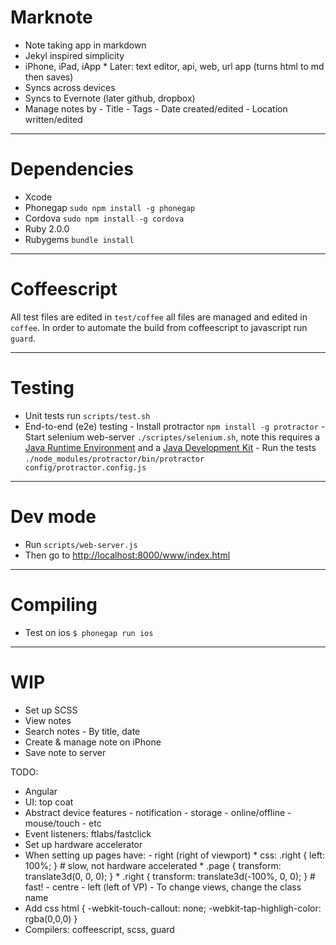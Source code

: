 # Marknote

* Note taking app in markdown
* Jekyl inspired simplicity
* iPhone, iPad, iApp
		* Later: text editor, api, web, url app (turns html to md then saves)
* Syncs across devices
* Syncs to Evernote (later github, dropbox)
* Manage notes by
		- Title
		- Tags
		- Date created/edited
		- Location written/edited

***

# Dependencies

* Xcode
* Phonegap `sudo npm install -g phonegap`
* Cordova `sudo npm install -g cordova`
* Ruby 2.0.0
* Rubygems `bundle install`

***

# Coffeescript

All test files are edited in `test/coffee` all files are managed and edited in `coffee`. In order to automate the build from coffeescript to javascript run `guard`.

***

# Testing

* Unit tests run `scripts/test.sh`
* End-to-end (e2e) testing
		- Install protractor `npm install -g protractor`
		- Start selenium web-server `./scriptes/selenium.sh`, note this requires a [Java Runtime Environment](http://www.oracle.com/technetwork/java/javase/downloads/jre7-downloads-1880261.html) and a [Java Development Kit](http://www.oracle.com/technetwork/java/javase/downloads/jdk7-downloads-1880260.html)
		- Run the tests `./node_modules/protractor/bin/protractor config/protractor.config.js`

<!-- * For end-to-end tests, start the server `scripts/web-server.js` and run `scripts/e2e-test.sh`, then visit [http://localhost:8000/test/e2e/runner.html](http://localhost:8000/test/e2e/runner.html) -->

***

# Dev mode

* Run `scripts/web-server.js`
* Then go to [http://localhost:8000/www/index.html](http://localhost:8000/www/index.html)

***

# Compiling

* Test on ios `$ phonegap run ios`

***

# WIP

* Set up SCSS
* View notes
* Search notes
		- By title, date
* Create & manage note on iPhone
* Save note to server

TODO:

* Angular
* UI: top coat
* Abstract device features
		- notification
		- storage
		- online/offline
		- mouse/touch
		- etc
* Event listeners: ftlabs/fastclick
* Set up hardware accelerator
* When setting up pages have:
		- right (right of viewport)
				* css: .right { left: 100%; } # slow, not hardware accelerated
				* .page { transform: translate3d(0, 0, 0); }
				* .right { transform: translate3d(-100%, 0, 0); } # fast!
		- centre
		- left (left of VP)
		- To change views, change the class name
* Add css html { -webkit-touch-callout: none; -webkit-tap-highligh-color: rgba(0,0,0) }
* Compilers: coffeescript, scss, guard